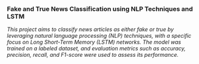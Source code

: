 ### Fake and True News Classification using NLP Techniques and LSTM 

_This project aims to classify news articles as either fake or true by leveraging natural language processing (NLP) techniques, with a specific focus on Long Short-Term Memory (LSTM) networks.
The model was trained on a labeled dataset, and evaluation metrics such as accuracy, precision, recall, and F1-score were used to assess its performance._
